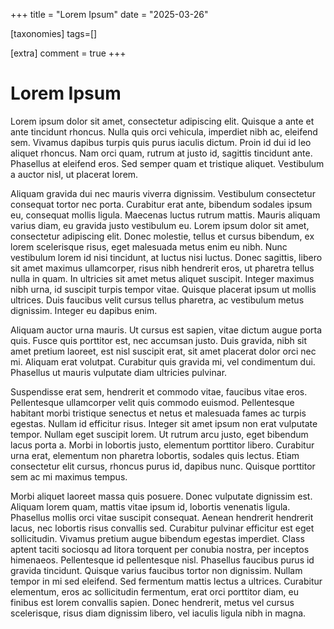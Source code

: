 +++
title = "Lorem Ipsum"
date = "2025-03-26"

[taxonomies]
tags=[]


[extra]
comment = true
+++

# Lorem Ipsum

Lorem ipsum dolor sit amet, consectetur adipiscing elit. Quisque a ante et ante tincidunt rhoncus. Nulla quis orci vehicula, imperdiet nibh ac, eleifend sem. Vivamus dapibus turpis quis purus iaculis dictum. Proin id dui id leo aliquet rhoncus. Nam orci quam, rutrum at justo id, sagittis tincidunt ante. Phasellus at eleifend eros. Sed semper quam et tristique aliquet. Vestibulum a auctor nisl, ut placerat lorem.

Aliquam gravida dui nec mauris viverra dignissim. Vestibulum consectetur consequat tortor nec porta. Curabitur erat ante, bibendum sodales ipsum eu, consequat mollis ligula. Maecenas luctus rutrum mattis. Mauris aliquam varius diam, eu gravida justo vestibulum eu. Lorem ipsum dolor sit amet, consectetur adipiscing elit. Donec molestie, tellus et cursus bibendum, ex lorem scelerisque risus, eget malesuada metus enim eu nibh. Nunc vestibulum lorem id nisi tincidunt, at luctus nisi luctus. Donec sagittis, libero sit amet maximus ullamcorper, risus nibh hendrerit eros, ut pharetra tellus nulla in quam. In ultricies sit amet metus aliquet suscipit. Integer maximus nibh urna, id suscipit turpis tempor vitae. Quisque placerat ipsum ut mollis ultrices. Duis faucibus velit cursus tellus pharetra, ac vestibulum metus dignissim. Integer eu dapibus enim.

Aliquam auctor urna mauris. Ut cursus est sapien, vitae dictum augue porta quis. Fusce quis porttitor est, nec accumsan justo. Duis gravida, nibh sit amet pretium laoreet, est nisl suscipit erat, sit amet placerat dolor orci nec mi. Aliquam erat volutpat. Curabitur quis gravida mi, vel condimentum dui. Phasellus ut mauris vulputate diam ultricies pulvinar.

Suspendisse erat sem, hendrerit et commodo vitae, faucibus vitae eros. Pellentesque ullamcorper velit quis commodo euismod. Pellentesque habitant morbi tristique senectus et netus et malesuada fames ac turpis egestas. Nullam id efficitur risus. Integer sit amet ipsum non erat vulputate tempor. Nullam eget suscipit lorem. Ut rutrum arcu justo, eget bibendum lacus porta a. Morbi in lobortis justo, elementum porttitor libero. Curabitur urna erat, elementum non pharetra lobortis, sodales quis lectus. Etiam consectetur elit cursus, rhoncus purus id, dapibus nunc. Quisque porttitor sem ac mi maximus tempus.

Morbi aliquet laoreet massa quis posuere. Donec vulputate dignissim est. Aliquam lorem quam, mattis vitae ipsum id, lobortis venenatis ligula. Phasellus mollis orci vitae suscipit consequat. Aenean hendrerit hendrerit lacus, nec lobortis risus convallis sed. Curabitur pulvinar efficitur est eget sollicitudin. Vivamus pretium augue bibendum egestas imperdiet. Class aptent taciti sociosqu ad litora torquent per conubia nostra, per inceptos himenaeos. Pellentesque id pellentesque nisl. Phasellus faucibus purus id gravida tincidunt. Quisque varius faucibus tortor non dignissim. Nullam tempor in mi sed eleifend. Sed fermentum mattis lectus a ultrices. Curabitur elementum, eros ac sollicitudin fermentum, erat orci porttitor diam, eu finibus est lorem convallis sapien. Donec hendrerit, metus vel cursus scelerisque, risus diam dignissim libero, vel iaculis ligula nibh in magna.